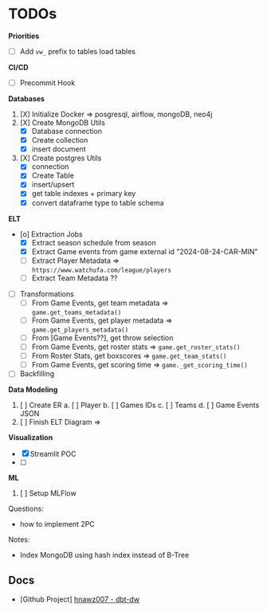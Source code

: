 # TODOs

**Priorities**
- [ ] Add `vw_` prefix to tables load tables


**CI/CD**

- [ ] Precommit Hook

**Databases**

1. [X] Initialize Docker => posgresql, airflow, mongoDB, neo4j
2. [X] Create MongoDB Utils
    - [X] Database connection
    - [X] Create collection
    - [X] insert document
3. [X] Create postgres Utils
    - [X] connection
    - [X] Create Table
    - [X] insert/upsert
    - [X] get table indexes + primary key
    - [X] convert dataframe type to table schema

**ELT**

- [o] Extraction Jobs
    - [X] Extract season schedule from season
    - [X] Extract Game events from game external id "2024-08-24-CAR-MIN"
    - [ ] Extract Player Metadata => `https://www.watchufa.com/league/players`
    - [ ] Extract Team Metadata ??
- [ ] Transformations
    - [ ] From Game Events, get team metadata => `game.get_teams_metadata()`
    - [ ] From Game Events, get player metadata => `game.get_players_metadata()`
    - [ ] From [Game Events??], get throw selection
    - [ ] From Game Events, get roster stats => `game.get_roster_stats()`
    - [ ] From Roster Stats, get boxscores => `game.get_team_stats()`
    - [ ] From Game Events, get scoring time => `game._get_scoring_time()`
- [ ] Backfilling

**Data Modeling**

1. [ ] Create ER 
    a. [ ] Player
    b. [ ] Games IDs
    c. [ ] Teams
    d. [ ] Game Events JSON
2. [ ] Finish ELT Diagram => 

**Visualization**

- [X] Streamlit POC
- [ ] 

**ML**

1. [ ] Setup MLFlow


Questions:
- how to implement 2PC


Notes:
- Index MongoDB using hash index instead of B-Tree


## Docs

- [Github Project] [hnawz007 - dbt-dw](https://github.com/hnawaz007/dbt-dw)


